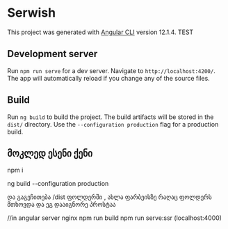 # Serwish

This project was generated with [Angular CLI](https://github.com/angular/angular-cli) version 12.1.4.
TEST

## Development server

Run `npm run serve` for a dev server. Navigate to `http://localhost:4200/`. The app will automatically reload if you change any of the source files.

## Build

Run `ng build` to build the project. The build artifacts will be stored in the `dist/` directory. Use the `--configuration production` flag for a production build.

## მოკლედ ესენი ქენი

npm i

ng build --configuration production

და გაგეჩითება /dist ფოლდერში , ახლა ფარბეისზე რაღაც ფოლდერს მთხოვდა და ეგ დააიგნორე პროსტაა


//in angular server nginx
npm run build
npm run serve:ssr   (localhost:4000)

